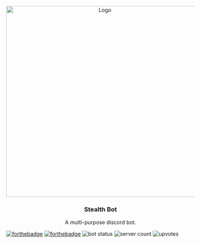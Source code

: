 <p align="center">
    <a href="https://github.com/Ender2K89/Stealth-Bot">
    <img src="https://cdn.discordapp.com/avatars/760179628122964008/c00aa79abd3a0eb621af33660f589c67.png?size=2048" alt="Logo" width="512" height="512">
    </a>
  <h3 align="center">Stealth Bot</h3>
  <p align="center">
    A multi-purpose discord bot.
  </p>
</p>

[![forthebadge](https://forthebadge.com/images/badges/made-with-python.svg)](https://forthebadge.com)
[![forthebadge](https://forthebadge.com/images/badges/it-works-why.svg)](https://forthebadge.com)
![bot status](https://top.gg/api/widget/status/760179628122964008.svg) 
![server count](https://top.gg/api/widget/servers/760179628122964008.svg?noavatar=true) 
![upvotes](https://top.gg/api/widget/upvotes/760179628122964008.svg?noavatar=true) 
